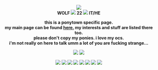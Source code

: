 <p align="center">
<img src= "https://i.imgur.com/7RVsqzN.gif"> <br>
 <b> WOLF
 <img src= "https://gifcity.carrd.co/assets/images/gallery262/140f4844.gif?v=dc8076d6">
  22
 <img src= "https://gifcity.carrd.co/assets/images/gallery262/140f4844.gif?v=dc8076d6">
 IT/HE
</p>

<p align="center">
this is a ponytown specific page. <br> my main page can be found
<a href="https://w0lf.straw.page">here.</a> my interests and stuff are listed there too. <br> please don't copy my ponies. i love my ocs. <br> i'm not really on here to talk umm a lot of you are fucking strange...

</p>

<p align="center">
<img src="https://gifcity.carrd.co/assets/images/gallery49/62c5c338.gif?v=dc8076d6"> <img src="https://gifcity.carrd.co/assets/images/gallery49/62c5c338.gif?v=dc8076d6">
<br/>
<p align="center">
<img src="https://adriansblinkiecollection.neocities.org/stamps/a57.png"> <img src="https://i.imgur.com/ZaKik16.jpg"> <img src="https://adriansblinkiecollection.neocities.org/stamps/f2.png"> <img src="https://pixelsafari.neocities.org/stamps/spacedotdot.png"> <img src="https://gifcity.carrd.co/assets/images/gallery56/1e005f18.png?v=dc8076d6"> <img src="https://64.media.tumblr.com/9d185376e2422440c68db34a1a33e7da/5f748f4e1f6cef3e-7e/s100x200/14ef5542155bc31c386d00adb796c0ee801c4ba1.gifv"> <img src="https://64.media.tumblr.com/c02d96c4eb94311fd7f5288f0923e494/90c87e79a3a90476-cb/s100x200/f28628c9581489a6c4a65f36ab33de6217b8c495.gifv"> <img src="https://64.media.tumblr.com/411044a19c7e32985a4c8f853a26ad86/3594068b322ca624-00/s100x200/46d961a40a1f3296089717d554f914e14db65dd4.gifv"> 

